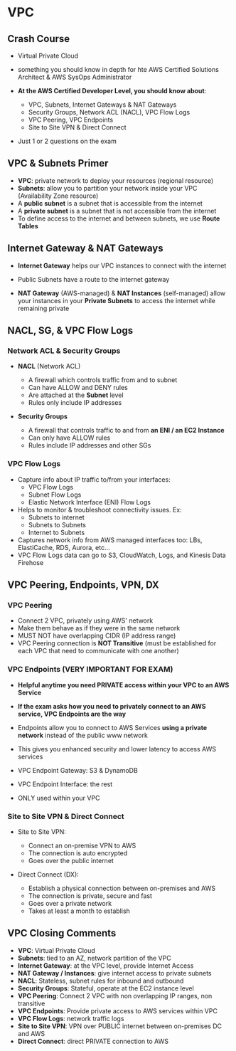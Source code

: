 # VPC

## Crash Course

- Virtual Private Cloud
- something you should know in depth for hte AWS Certified Solutions Architect & AWS SysOps Administrator

- **At the AWS Certified Developer Level, you should know about**:
    - VPC, Subnets, Internet Gateways & NAT Gateways
    - Security Groups, Network ACL (NACL), VPC Flow Logs
    - VPC Peering, VPC Endpoints
    - Site to Site VPN & Direct Connect

- Just 1 or 2 questions on the exam

## VPC & Subnets Primer

- **VPC**: private network to deploy your resources (regional resource)
- **Subnets**: allow you to partition your network inside your VPC (Availability Zone resource)
- A **public subnet** is a subnet that is accessible from the internet
- A **private subnet** is a subnet that is not accessible from the internet
- To define access to the internet and between subnets, we use **Route Tables**

## Internet Gateway & NAT Gateways

- **Internet Gateway** helps our VPC instances to connect with the internet
- Public Subnets have a route to the internet gateway

- **NAT Gateway** (AWS-managed) & **NAT Instances** (self-managed) allow your instances in your **Private Subnets** to access the internet while remaining private

## NACL, SG, & VPC Flow Logs

### Network ACL & Security Groups

- **NACL** (Network ACL)
    - A firewall which controls traffic from and to subnet
    - Can have ALLOW and DENY rules
    - Are attached at the **Subnet** level
    - Rules only include IP addresses

- **Security Groups**
    - A firewall that controls traffic to and from **an ENI / an EC2 Instance**
    - Can only have ALLOW rules
    - Rules include IP addresses and other SGs

### VPC Flow Logs

- Capture info about IP traffic to/from your interfaces:
    - VPC Flow Logs
    - Subnet Flow Logs
    - Elastic Network Interface (ENI) Flow Logs
- Helps to monitor & troubleshoot connectivity issues. Ex:
    - Subnets to internet
    - Subnets to Subnets
    - Internet to Subnets
- Captures network info from AWS managed interfaces too: LBs, ElastiCache, RDS, Aurora, etc...
- VPC Flow Logs data can go to S3, CloudWatch, Logs, and Kinesis Data Firehose

## VPC Peering, Endpoints, VPN, DX

### VPC Peering

- Connect 2 VPC, privately using AWS' network
- Make them behave as if they were in the same network
- MUST NOT have overlapping CIDR (IP address range)
- VPC Peering connection is **NOT Transitive** (must be established for each VPC that need to communicate with one another)

### VPC Endpoints (VERY IMPORTANT FOR EXAM)

- **Helpful anytime you need PRIVATE access within your VPC to an AWS Service**
- **If the exam asks how you need to privately connect to an AWS service, VPC Endpoints are the way**
- Endpoints allow you to connect to AWS Services **using a private network** instead of the public www network
- This gives you enhanced security and lower latency to access AWS services
- VPC Endpoint Gateway: S3 & DynamoDB
- VPC Endpoint Interface: the rest

- ONLY used within your VPC

### Site to Site VPN & Direct Connect

- Site to Site VPN:
    - Connect an on-premise VPN to AWS
    - The connection is auto encrypted
    - Goes over the public internet

- Direct Connect (DX):
    - Establish a physical connection between on-premises and AWS
    - The connection is private, secure and fast
    - Goes over a private network
    - Takes at least a month to establish

## VPC Closing Comments

- **VPC**: Virtual Private Cloud
- **Subnets**: tied to an AZ, network partition of the VPC
- **Internet Gateway**: at the VPC level, provide Internet Access
- **NAT Gateway / Instances**: give internet access to private subnets
- **NACL**: Stateless, subnet rules for inbound and outbound
- **Security Groups**: Stateful, operate at the EC2 instance level
- **VPC Peering**: Connect 2 VPC with non overlapping IP ranges, non transitive
- **VPC Endpoints**: Provide private access to AWS services within VPC
- **VPC Flow Logs**: network traffic logs
- **Site to Site VPN**: VPN over PUBLIC internet between on-premises DC and AWS
- **Direct Connect**: direct PRIVATE connection to AWS

